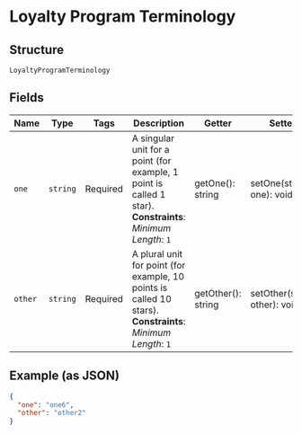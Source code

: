 
# Loyalty Program Terminology

## Structure

`LoyaltyProgramTerminology`

## Fields

| Name | Type | Tags | Description | Getter | Setter |
|  --- | --- | --- | --- | --- | --- |
| `one` | `string` | Required | A singular unit for a point (for example, 1 point is called 1 star).<br>**Constraints**: *Minimum Length*: `1` | getOne(): string | setOne(string one): void |
| `other` | `string` | Required | A plural unit for point (for example, 10 points is called 10 stars).<br>**Constraints**: *Minimum Length*: `1` | getOther(): string | setOther(string other): void |

## Example (as JSON)

```json
{
  "one": "one6",
  "other": "other2"
}
```

